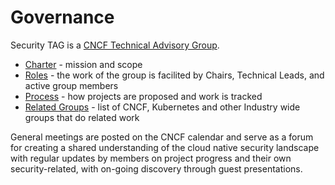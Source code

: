 # Governance

Security TAG is
a [CNCF Technical Advisory Group](https://github.com/cncf/toc/tree/main/tags).

* [Charter](charter.md) - mission and scope
* [Roles](roles.md) - the work of the group is facilited by Chairs, Technical
  Leads, and active group members
* [Process](process.md) - how projects are proposed and work is tracked
* [Related Groups](./related-groups/README.md) - list of CNCF, Kubernetes and
  other Industry wide groups that do related work

General meetings are posted on the CNCF calendar and serve as a forum for
creating a shared understanding of the cloud native security landscape with
regular updates by members on project progress and their own security-related,
with on-going discovery through guest presentations.
